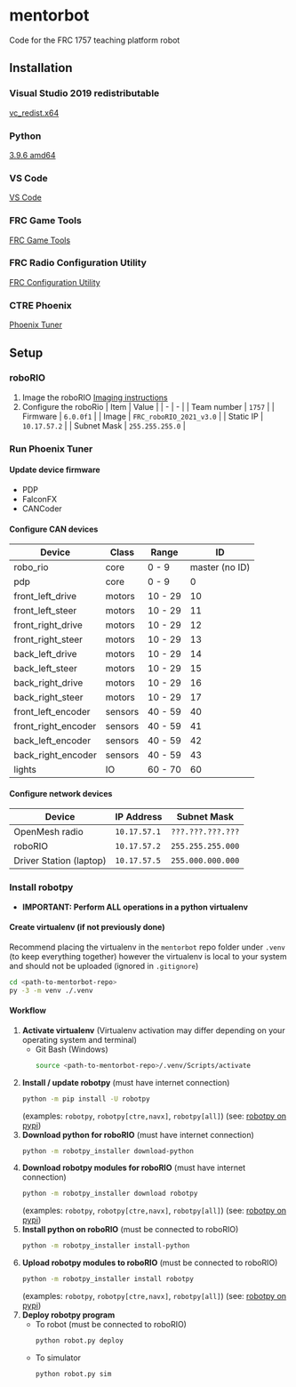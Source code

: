 # mentorbot

Code for the FRC 1757 teaching platform robot

## Installation

### Visual Studio 2019 redistributable

[vc_redist.x64](https://aka.ms/vs/16/release/vc_redist.x64.exe)

### Python

[3.9.6 amd64](https://www.python.org/ftp/python/3.9.6/python-3.9.6-amd64.exe)

### VS Code

[VS Code](https://code.visualstudio.com)

### FRC Game Tools

[FRC Game Tools](https://www.ni.com/en-us/support/downloads/drivers/download.frc-game-tools.html#369633)

### FRC Radio Configuration Utility

[FRC Configuration Utility](https://firstfrc.blob.core.windows.net/frc2020/Radio/FRC_Radio_Configuration_20_0_0.zip)

### CTRE Phoenix

[Phoenix Tuner](https://github.com/CrossTheRoadElec/Phoenix-Releases/releases)

## Setup

### roboRIO

1. Image the roboRIO
   [Imaging instructions](https://docs.wpilib.org/en/stable/docs/zero-to-robot/step-3/imaging-your-roborio.html)
1. Configure the roboRio
   | Item | Value |
   | - | - |
   | Team number | `1757` |
   | Firmware | `6.0.0f1` |
   | Image | `FRC_roboRIO_2021_v3.0` |
   | Static IP | `10.17.57.2` |
   | Subnet Mask | `255.255.255.0` |

### Run Phoenix Tuner

#### Update device firmware

- PDP
- FalconFX
- CANCoder

#### Configure CAN devices

| Device              | Class   | Range   | ID             |
| ------------------- | ------- | ------- | -------------- |
| robo_rio            | core    | 0 - 9   | master (no ID) |
| pdp                 | core    | 0 - 9   | 0              |
| front_left_drive    | motors  | 10 - 29 | 10             |
| front_left_steer    | motors  | 10 - 29 | 11             |
| front_right_drive   | motors  | 10 - 29 | 12             |
| front_right_steer   | motors  | 10 - 29 | 13             |
| back_left_drive     | motors  | 10 - 29 | 14             |
| back_left_steer     | motors  | 10 - 29 | 15             |
| back_right_drive    | motors  | 10 - 29 | 16             |
| back_right_steer    | motors  | 10 - 29 | 17             |
| front_left_encoder  | sensors | 40 - 59 | 40             |
| front_right_encoder | sensors | 40 - 59 | 41             |
| back_left_encoder   | sensors | 40 - 59 | 42             |
| back_right_encoder  | sensors | 40 - 59 | 43             |
| lights              | IO      | 60 - 70 | 60             |

#### Configure network devices

| Device                  | IP Address   | Subnet Mask       |
| ----------------------- | ------------ | ----------------- |
| OpenMesh radio          | `10.17.57.1` | `???.???.???.???` |
| roboRIO                 | `10.17.57.2` | `255.255.255.000` |
| Driver Station (laptop) | `10.17.57.5` | `255.000.000.000` |

### Install robotpy

- **IMPORTANT: Perform ALL operations in a python virtualenv**

#### Create virtualenv (if not previously done)

Recommend placing the virtualenv in the `mentorbot` repo folder under `.venv` (to keep everything together) however the virtualenv is local to your system and should not be uploaded (ignored in `.gitignore`)

```bash
cd <path-to-mentorbot-repo>
py -3 -m venv ./.venv
```

#### Workflow

1. **Activate virtualenv**
   (Virtualenv activation may differ depending on your operating system and terminal)
   - Git Bash (Windows)
     ```bash
     source <path-to-mentorbot-repo>/.venv/Scripts/activate
     ```
1. **Install / update robotpy**
   (must have internet connection)
   ```bash
   python -m pip install -U robotpy
   ```
   (examples: `robotpy`, `robotpy[ctre,navx]`, `robotpy[all]`) (see: [robotpy on pypi](https://pypi.org/project/robotpy/))
1. **Download python for roboRIO**
   (must have internet connection)
   ```bash
   python -m robotpy_installer download-python
   ```
1. **Download robotpy modules for roboRIO**
   (must have internet connection)
   ```bash
   python -m robotpy_installer download robotpy
   ```
   (examples: `robotpy`, `robotpy[ctre,navx]`, `robotpy[all]`) (see: [robotpy on pypi](https://pypi.org/project/robotpy/))
1. **Install python on roboRIO**
   (must be connected to roboRIO)
   ```bash
   python -m robotpy_installer install-python
   ```
1. **Upload robotpy modules to roboRIO**
   (must be connected to roboRIO)
   ```bash
   python -m robotpy_installer install robotpy
   ```
   (examples: `robotpy`, `robotpy[ctre,navx]`, `robotpy[all]`) (see: [robotpy on pypi](https://pypi.org/project/robotpy/))
1. **Deploy robotpy program**
   - To robot
     (must be connected to roboRIO)
     ```bash
     python robot.py deploy
     ```
   - To simulator
     ```bash
     python robot.py sim
     ```
